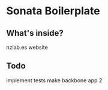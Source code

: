 Sonata Boilerplate
==================


What's inside?
--------------
 nzlab.es website
 
 
Todo
----
 implement tests
 make backbone app
 2
 
 